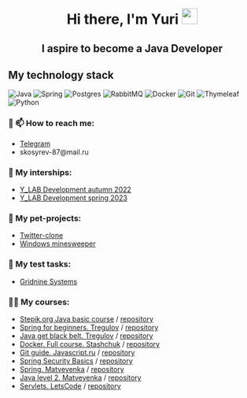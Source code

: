 <h1 align="center">Hi there, I'm Yuri
<img src="https://github.com/blackcater/blackcater/raw/main/images/Hi.gif" height="32"/></h1> 
<h2 align="center">I aspire to become a Java Developer</h2> 

<h2>My technology stack</h2> 

![Java](https://img.shields.io/badge/java-%23ED8B00.svg?style=for-the-badge&logo=java&logoColor=white)
![Spring](https://img.shields.io/badge/spring-%236DB33F.svg?style=for-the-badge&logo=spring&logoColor=white)
![Postgres](https://img.shields.io/badge/postgres-%23316192.svg?style=for-the-badge&logo=postgresql&logoColor=white)
![RabbitMQ](https://img.shields.io/badge/Rabbitmq-FF6600?style=for-the-badge&logo=rabbitmq&logoColor=white)
![Docker](https://img.shields.io/badge/docker-%230db7ed.svg?style=for-the-badge&logo=docker&logoColor=white)
![Git](https://img.shields.io/badge/git-%23F05033.svg?style=for-the-badge&logo=git&logoColor=white)
![Thymeleaf](https://img.shields.io/badge/Thymeleaf-%23005C0F.svg?style=for-the-badge&logo=Thymeleaf&logoColor=white)
![Python](https://img.shields.io/badge/python-3670A0?style=for-the-badge&logo=python&logoColor=ffdd54)

<h3>🔭 📫 How to reach me:</h3>
<UL>
<li><a href = "https://t.me/YurySkosyrev">Telegram</a></li>
<li>skosyrev-87@mail.ru</li> 
</UL>

<h3>🔭 My interships:</h3>
<UL>
<li><a href = "https://github.com/YurySkosyrev/Y_LabSpring">Y_LAB Development autumn 2022</a></li>
<li><a href = "https://github.com/YurySkosyrev/Y_LabSpring">Y_LAB Development spring 2023</a></li> 
</UL>

<h3>🌱 My pet-projects:</h3>
<UL>
<li><a href = "https://github.com/YurySkosyrev/Sweeter">Twitter-clone</a></li>
<li><a href = "https://github.com/YurySkosyrev/JavaSweeper">Windows minesweeper</a></li>
</UL>

<h3>📝 My test tasks:</h3>
<UL>
<li><a href = "https://github.com/YurySkosyrev/gridnine-testing">Gridnine Systems</a></li>
</UL>

<h3>👨‍💻 My courses:</h3>
<UL>
<li><a href = "https://stepik.org/course/187/">Stepik.org Java basic course</a> / <a href = "https://github.com/YurySkosyrev/StepikJava">repository</a></li>
<li><a href = "https://www.udemy.com/course/spring-framework/">Spring for beginners. Tregulov</a> / <a href = "https://github.com/YurySkosyrev/SpringCourseUdemy">repository</a></li>
<li><a href = "https://www.udemy.com/course/java-ot-zaura/">Java get black belt. Tregulov</a> / <a href = "https://github.com/YurySkosyrev/JavaGetTheBlackBeltUdemy">repository</a></li>
<li><a href = "https://www.udemy.com/course/docker-ru/">Docker. Full course. Stashchuk</a> / <a href = "https://github.com/YurySkosyrev/DockerTheFullCourseUdemy">repository</a></li>
<li><a href = "https://www.youtube.com/watch?v=W4hoc24K93E&list=PLDyvV36pndZFHXjXuwA_NywNrVQO0aQqb&index=1">Git guide. Javascript.ru</a> / <a href = "https://github.com/YurySkosyrev/GitCourse">repository</a></li>
<li><a href = "https://www.youtube.com/watch?v=7uxROJ1nduk">Spring Security Basics</a> / <a href = "https://github.com/YurySkosyrev/springSecurityBasic">repository</a></li>
<li><a href = "https://www.udemy.com/course/spring-dmdev/">Spring. Matveyenka</a> / <a href = "https://github.com/YurySkosyrev/SpringCourseMatveyenka">repository</a></li>  
<li><a href = "https://www.udemy.com/course/java2-dmdev/">Java level 2. Matveyenka</a> / <a href = "https://github.com/YurySkosyrev/JavaPart2Matveyenka">repository</a></li>  
<li><a href = "https://www.youtube.com/watch?v=Jnd4PQt44j0&list=PLU2ftbIeotGoQGD51e0qb98lE0xhgNDF1">Servlets. LetsCode</a> / <a href = "https://github.com/YurySkosyrev/servletLetsCode">repository</a></li>
</UL>
